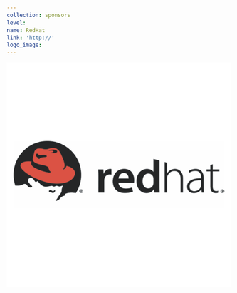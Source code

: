 ```yaml
---
collection: sponsors
level:
name: RedHat
link: 'http://'
logo_image:
---
```



![](/uploads/versions/rh-001---x----600-600x---.png)